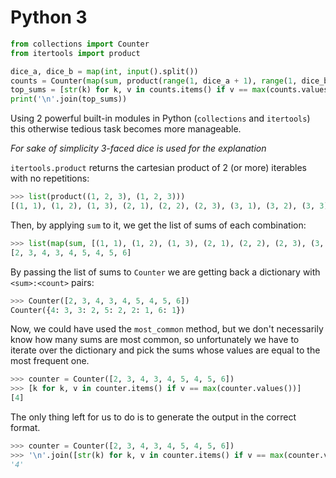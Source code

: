 # Python 3

```python
from collections import Counter
from itertools import product

dice_a, dice_b = map(int, input().split())
counts = Counter(map(sum, product(range(1, dice_a + 1), range(1, dice_b + 1))))
top_sums = [str(k) for k, v in counts.items() if v == max(counts.values())]
print('\n'.join(top_sums))
```

Using 2 powerful built-in modules in Python (`collections` and `itertools`) this otherwise tedious task becomes more manageable.

*For sake of simplicity 3-faced dice is used for the explanation*

`itertools.product` returns the cartesian product of 2 (or more) iterables with no repetitions:

```python
>>> list(product((1, 2, 3), (1, 2, 3)))
[(1, 1), (1, 2), (1, 3), (2, 1), (2, 2), (2, 3), (3, 1), (3, 2), (3, 3)]
```

Then, by applying `sum` to it, we get the list of sums of each combination:

```python
>>> list(map(sum, [(1, 1), (1, 2), (1, 3), (2, 1), (2, 2), (2, 3), (3, 1), (3, 2), (3, 3)]))
[2, 3, 4, 3, 4, 5, 4, 5, 6]
```

By passing the list of sums to `Counter` we are getting back a dictionary with `<sum>:<count>` pairs:

```python
>>> Counter([2, 3, 4, 3, 4, 5, 4, 5, 6])
Counter({4: 3, 3: 2, 5: 2, 2: 1, 6: 1})
```

Now, we could have used the `most_common` method, but we don't necessarily know how many sums are most common, so unfortunately we have to iterate over the dictionary and pick the sums whose values are equal to the most frequent one.

```python
>>> counter = Counter([2, 3, 4, 3, 4, 5, 4, 5, 6])
>>> [k for k, v in counter.items() if v == max(counter.values())]
[4]
```

The only thing left for us to do is to generate the output in the correct format.

```python
>>> counter = Counter([2, 3, 4, 3, 4, 5, 4, 5, 6])
>>> '\n'.join([str(k) for k, v in counter.items() if v == max(counter.values())])
'4'
```